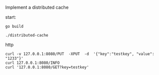 Implement a distributed cache


start:
```
go build

./distributed-cache
```




http
```
curl -v 127.0.0.1:8080/PUT  -XPUT  -d  '{"key":"testkey", "value": "1233"}'
curl 127.0.0.1:8080/INFO 
curl '127.0.0.1:8080/GET?key=testkey'
```

